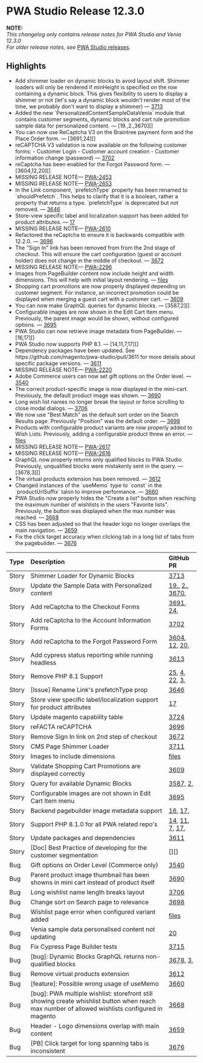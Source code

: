 # PWA Studio Release 12.3.0

**NOTE:**  
_This changelog only contains release notes for PWA Studio and Venia 12.3.0_  
_For older release notes, see_ [PWA Studio releases][].


## Highlights  
  
-   Add shimmer loader on dynamic blocks to avoid layout shift. Shimmer loaders will only be rendered if minHeight is specified on the row containing a dynamic block. This gives flexibility to users to display a shimmer or not (let's say a dynamic block wouldn't render most of the time, we probably don't want to display a shimmer) — [3713][]  
-   Added the new \`PersonalizedContentSampleDataVenia\` module that contains customer segments, dynamic blocks and cart rule promotion sample data for personalized content. — [19.,2.,3670][]  
-   You can now use ReCaptcha V3 on the Braintree payment form and the Place Order form. — [3691,24][]  
-   reCAPTCHA V3 validation is now available on the following customer forms:
    \- Customer Login
    \- Customer account creation
    \- Customer information change (password) — [3702][]  
-   reCaptcha has been enabled for the Forgot Password form. — [3604,12,20][]  
-   MISSING RELEASE NOTE— [PWA-2453][]  
-   MISSING RELEASE NOTE— [PWA-2653][]  
-   In the Link component, \`prefetchType\` property has been renamed to \`shouldPrefetch\`. This helps to clarify that it is a boolean, rather a property that returns a type. \`prefetchType\` is deprecated but not removed. — [3646][]  
-   Store-view specific label and localization support has been added for product attributes. — [17][]  
-   MISSING RELEASE NOTE— [PWA-2610][]  
-   Refactored the reCaptcha to ensure it is backwards compatible with 12.2.0. — [3696][]  
-   The "Sign In" link has been removed from from the 2nd stage of checkout. This will ensure the cart configuration (guest or account holder) does not change in the middle of checkout. — [3672][]  
-   MISSING RELEASE NOTE— [PWA-2296][]  
-   Images from PageBuilder content now include height and width dimensions. This will help with initial layout rendering. — [files][]  
-   Shopping cart promotions are now properly displayed depending on customer segment. For instance, an incorrect promotion could be displayed when merging a guest cart with a customer cart. — [3609][]  
-   You can now make GraphQL queries for dynamic blocks. — [3587,2][]  
-   Configurable images are now shown in the Edit Cart Item menu. Previously, the parent image would be shown, without configured options. — [3695][]  
-   PWA Studio can now retrieve image metadata from PageBuilder. — [16,17][]  
-   PWA Studio now supports PHP 8.1. — [14,11,7,17][]  
-   Dependency packages have been updated. See https&#x3A;//github.com/magento/pwa-studio/pull/3611 for more details about specific package versions. — [3611][]  
-   MISSING RELEASE NOTE— [PWA-2220][]  
-   Adobe Commerce users can now set gift options on the Order level. — [3540][]  
-   The correct product-specific image is now displayed in the mini-cart. Previously, the default product image was shown. — [3690][]  
-   Long wish list names no longer break the layout or force scrolling to close modal dialogs. — [3706][]  
-   We now use "Best Match" as the default sort order on the Search Results page. Previously "Position" was the default order. — [3698][]  
-   Products with configurable product variants are now properly added to Wish Lists. Previously, adding a configurable product threw an error. — [files][]  
-   MISSING RELEASE NOTE— [PWA-2617][]  
-   MISSING RELEASE NOTE— [PWA-2616][]  
-   GraphQL now properly returns only qualified blocks to PWA Studio. Previously, unqualified blocks were mistakenly sent in the query. — [3678,3][]  
-   The virtual products extension has been removed. — [3612][]  
-   Changed instances of the \`useMemo\` type to \`const\` in the \`productUrlSuffix\` talon to improve performance. — [3660][]  
-   PWA Studio now properly hides the "Create a list" button when reaching the maximum number of wishlists in the users "Favorite lists". Previously, the button was displayed when the max number was reached. — [3668][]  
-   CSS has been adjusted so that the header logo no longer overlaps the main navigation. — [3659][]  
-   Fix the click target accuracy when clicking tab in a long list of tabs from the pagebuilder. — [3676][]  


| Type  | Description                                                                                                                                       | GitHub PR                       |
| :---- | :------------------------------------------------------------------------------------------------------------------------------------------------ | :------------------------------ |
| Story | Shimmer Loader for Dynamic Blocks                                                                                                                 | [3713][]                        |
| Story | Update the Sample Data with Personalized content                                                                                                  | [19.][], [2.][], [3670][],      |
| Story | Add reCaptcha to the Checkout  Forms                                                                                                              | [3691][], [24][],               |
| Story | Add reCaptcha to the Account Information Forms                                                                                                    | [3702][]                        |
| Story | Add reCaptcha to the Forgot Password  Form                                                                                                        | [3604][], [12][], [20][],       |
| Story | Add cypress status reporting while running headless                                                                                               | [3613][]                        |
| Story | Remove PHP 8.1 Support                                                                                                                            | [25][], [4][], [22][], [3][],   |
| Story | \[Issue] Rename Link's prefetchType prop                                                                                                          | [3646][]                        |
| Story | Store view specific label/localization support for product attributes                                                                             | [17][]                          |
| Story | Update magento capability table                                                                                                                   | [3724][]                        |
| Story | reFACTA reCAPTCHA                                                                                                                                 | [3696][]                        |
| Story | Remove Sign In link on 2nd step of checkout                                                                                                       | [3672][]                        |
| Story | CMS Page Shimmer Loader                                                                                                                           | [3711][]                        |
| Story | Images to include dimensions                                                                                                                      | [files][]                       |
| Story | Validate Shopping Cart Promotions are displayed correctly                                                                                         | [3609][]                        |
| Story | Query for available Dynamic Blocks                                                                                                                | [3587][], [2][],                |
| Story | Configurable images are not shown in Edit Cart Item menu                                                                                          | [3695][]                        |
| Story | Backend pagebuilder image metadata support                                                                                                        | [16][], [17][],                 |
| Story | Support PHP 8.1.0 for all PWA related repo's                                                                                                      | [14][], [11][], [7][], [17][],  |
| Story | Update packages and dependencies                                                                                                                  | [3611][]                        |
| Story | \[Doc] Best Practice of developing for the customer segmentation                                                                                  | [][]                            |
| Bug   | Gift options on Order Level (Commerce only)                                                                                                       | [3540][]                        |
| Bug   | Parent product image thumbnail has been showns in mini cart instead of product itself                                                             | [3690][]                        |
| Bug   | Long wishlist name length breaks layout                                                                                                           | [3706][]                        |
| Bug   | Change sort on Search page to relevance                                                                                                           | [3698][]                        |
| Bug   | Wishlist page error when configured variant added                                                                                                 | [files][]                       |
| Bug   | Venia sample data personalised content not updating                                                                                               | [20][]                          |
| Bug   | Fix Cypress Page Builder tests                                                                                                                    | [3715][]                        |
| Bug   | \[bug]: Dynamic Blocks GraphQL returns non-qualified blocks                                                                                       | [3678][], [3][],                |
| Bug   | Remove virtual products extension                                                                                                                 | [3612][]                        |
| Bug   | \[feature]: Possible wrong usage of useMemo                                                                                                       | [3660][]                        |
| Bug   | \[bug]: PWA multiple wishlist:  storefront still showing create whishlist button when reach max number of allowed wishlists configured in magento | [3668][]                        |
| Bug   | Header - Logo dimensions overlap with main content                                                                                                | [3659][]                        |
| Bug   | \[PB] Click target for long spanning tabs is inconsistent                                                                                         | [3676][]                        |


[PWA-2228]: https://jira.corp.magento.com/browse/PWA-2228  
[PWA-2227]: https://jira.corp.magento.com/browse/PWA-2227  
[PWA-2065]: https://jira.corp.magento.com/browse/PWA-2065  
[PWA-2064]: https://jira.corp.magento.com/browse/PWA-2064  
[PWA-2063]: https://jira.corp.magento.com/browse/PWA-2063  
[PWA-2453]: https://jira.corp.magento.com/browse/PWA-2453  
[PWA-2653]: https://jira.corp.magento.com/browse/PWA-2653  
[PWA-2498]: https://jira.corp.magento.com/browse/PWA-2498  
[PWA-2509]: https://jira.corp.magento.com/browse/PWA-2509  
[PWA-2610]: https://jira.corp.magento.com/browse/PWA-2610  
[PWA-2570]: https://jira.corp.magento.com/browse/PWA-2570  
[PWA-1199]: https://jira.corp.magento.com/browse/PWA-1199  
[PWA-2296]: https://jira.corp.magento.com/browse/PWA-2296  
[PWA-2295]: https://jira.corp.magento.com/browse/PWA-2295  
[PWA-2172]: https://jira.corp.magento.com/browse/PWA-2172  
[PWA-2169]: https://jira.corp.magento.com/browse/PWA-2169  
[PWA-2415]: https://jira.corp.magento.com/browse/PWA-2415  
[PWA-2418]: https://jira.corp.magento.com/browse/PWA-2418  
[PWA-2401]: https://jira.corp.magento.com/browse/PWA-2401  
[PWA-2400]: https://jira.corp.magento.com/browse/PWA-2400  
[PWA-2220]: https://jira.corp.magento.com/browse/PWA-2220  
[PWA-1947]: https://jira.corp.magento.com/browse/PWA-1947  
[PWA-2543]: https://jira.corp.magento.com/browse/PWA-2543  
[PWA-2554]: https://jira.corp.magento.com/browse/PWA-2554  
[PWA-2552]: https://jira.corp.magento.com/browse/PWA-2552  
[PWA-2575]: https://jira.corp.magento.com/browse/PWA-2575  
[PWA-2617]: https://jira.corp.magento.com/browse/PWA-2617  
[PWA-2616]: https://jira.corp.magento.com/browse/PWA-2616  
[PWA-2174]: https://jira.corp.magento.com/browse/PWA-2174  
[PWA-2432]: https://jira.corp.magento.com/browse/PWA-2432  
[PWA-2413]: https://jira.corp.magento.com/browse/PWA-2413  
[PWA-2479]: https://jira.corp.magento.com/browse/PWA-2479  
[PWA-2463]: https://jira.corp.magento.com/browse/PWA-2463  
[PWA-1950]: https://jira.corp.magento.com/browse/PWA-1950  


[3713]: https://github.com/magento/pwa-studio/pull/3713
[19.]: https://github.com/magento-commerce/venia-sample-data-modules/pull/19.
[2.]: https://github.com/magento-commerce/venia-sample-data-modules-ee/pull/2.
[3670]: https://github.com/magento/pwa-studio/pull/3670
[3691]: https://github.com/magento/pwa-studio/pull/3691
[24]: https://github.com/magento-commerce/magento2-pwa/pull/24
[3702]: https://github.com/magento/pwa-studio/pull/3702
[3604]: https://github.com/magento/pwa-studio/pull/3604
[12]: https://github.com/magento-commerce/magento2-pwa/pull/12
[20]: https://github.com/magento-commerce/magento2-pwa/pull/20
[3613]: https://github.com/magento/pwa-studio/pull/3613
[25]: https://github.com/magento-commerce/magento2-pwa/pull/25
[4]: https://github.com/magento-commerce/magento2-pwa-commerce/pull/4
[22]: github.com/magento-commerce/venia-sample-data-modules/pull/22
[3]: github.com/magento-commerce/venia-sample-data-modules-ee/pull/3
[3646]: https://github.com/magento/pwa-studio/pull/3646
[17]: https://github.com/magento-commerce/magento2-pwa/pull/17
[3724]: https://github.com/magento/pwa-studio/pull/3724
[3696]: https://github.com/magento/pwa-studio/pull/3696
[3672]: https://github.com/magento/pwa-studio/pull/3672
[3711]: https://github.com/magento/pwa-studio/pull/3711
[files]: https://github.com/magento/pwa-studio/pull/3712/files
[3609]: https://github.com/magento/pwa-studio/pull/3609
[3587]: https://github.com/magento/pwa-studio/pull/3587
[2]: https://github.com/magento-commerce/magento2-pwa-commerce/pull/2
[3695]: https://github.com/magento/pwa-studio/pull/3695
[16]: https://github.com/magento-commerce/magento2-pwa/pull/16
[17]: https://github.com/magento-commerce/venia-sample-data-modules/pull/17
[14]: https://github.com/magento-commerce/venia-sample-data-modules/pull/14
[11]: https://github.com/magento-commerce/magento2-pwa/pull/11
[7]: https://github.com/magento-commerce/upward-php/pull/7
[17]: https://github.com/magento-commerce/magento2-upward-connector/pull/17
[3611]: https://github.com/magento/pwa-studio/pull/3611

[3540]: https://github.com/magento/pwa-studio/pull/3540
[3690]: https://github.com/magento/pwa-studio/pull/3690
[3706]: https://github.com/magento/pwa-studio/pull/3706
[3698]: https://github.com/magento/pwa-studio/pull/3698
[files]: https://github.com/magento/pwa-studio/pull/3703/files
[20]: https://github.com/magento-commerce/venia-sample-data-modules/pull/20
[3715]: https://github.com/magento/pwa-studio/pull/3715
[3678]: https://github.com/magento/pwa-studio/pull/3678
[3]: https://github.com/magento-commerce/magento2-pwa-commerce/pull/3
[3612]: https://github.com/magento/pwa-studio/pull/3612
[3660]: https://github.com/magento/pwa-studio/pull/3660
[3668]: https://github.com/magento/pwa-studio/pull/3668
[3659]: https://github.com/magento/pwa-studio/pull/3659
[3676]: https://github.com/magento/pwa-studio/pull/3676


[PWA Studio releases]: https://github.com/magento/pwa-studio/releases


